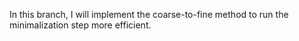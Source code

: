 In this branch, I will implement the coarse-to-fine method to run the minimalization step more efficient.